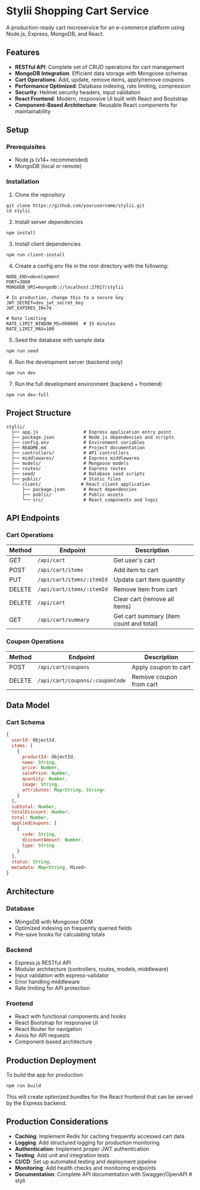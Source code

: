 # Stylii Shopping Cart Service

A production-ready cart microservice for an e-commerce platform using Node.js, Express, MongoDB, and React.

## Features

- **RESTful API**: Complete set of CRUD operations for cart management
- **MongoDB Integration**: Efficient data storage with Mongoose schemas
- **Cart Operations**: Add, update, remove items, apply/remove coupons
- **Performance Optimized**: Database indexing, rate limiting, compression
- **Security**: Helmet security headers, input validation
- **React Frontend**: Modern, responsive UI built with React and Bootstrap
- **Component-Based Architecture**: Reusable React components for maintainability

## Setup

### Prerequisites

- Node.js (v14+ recommended)
- MongoDB (local or remote)

### Installation

1. Clone the repository
```
git clone https://github.com/yourusername/stylii.git
cd stylii
```

2. Install server dependencies
```
npm install
```

3. Install client dependencies
```
npm run client-install
```

4. Create a config.env file in the root directory with the following:
```
NODE_ENV=development
PORT=3000
MONGODB_URI=mongodb://localhost:27017/stylii

# In production, change this to a secure key
JWT_SECRET=dev_jwt_secret_key
JWT_EXPIRES_IN=7d

# Rate limiting
RATE_LIMIT_WINDOW_MS=900000  # 15 minutes
RATE_LIMIT_MAX=100
```

5. Seed the database with sample data
```
npm run seed
```

6. Run the development server (backend only)
```
npm run dev
```

7. Run the full development environment (backend + frontend)
```
npm run dev-full
```

## Project Structure

```
stylii/
  ├── app.js                 # Express application entry point
  ├── package.json           # Node.js dependencies and scripts
  ├── config.env             # Environment variables
  ├── README.md              # Project documentation
  ├── controllers/           # API controllers
  ├── middlewares/           # Express middlewares
  ├── models/                # Mongoose models
  ├── routes/                # Express routes
  ├── seed/                  # Database seed scripts
  ├── public/                # Static files
  └── client/               # React client application
      ├── package.json       # React dependencies
      ├── public/            # Public assets
      └── src/               # React components and logic
```

## API Endpoints

### Cart Operations

| Method | Endpoint | Description |
|--------|----------|-------------|
| GET | `/api/cart` | Get user's cart |
| POST | `/api/cart/items` | Add item to cart |
| PUT | `/api/cart/items/:itemId` | Update cart item quantity |
| DELETE | `/api/cart/items/:itemId` | Remove item from cart |
| DELETE | `/api/cart` | Clear cart (remove all items) |
| GET | `/api/cart/summary` | Get cart summary (item count and total) |

### Coupon Operations

| Method | Endpoint | Description |
|--------|----------|-------------|
| POST | `/api/cart/coupons` | Apply coupon to cart |
| DELETE | `/api/cart/coupons/:couponCode` | Remove coupon from cart |

## Data Model

### Cart Schema

```javascript
{
  userId: ObjectId,
  items: [
    {
      productId: ObjectId,
      name: String,
      price: Number,
      salePrice: Number,
      quantity: Number,
      image: String,
      attributes: Map<String, String>
    }
  ],
  subtotal: Number,
  totalDiscount: Number,
  total: Number,
  appliedCoupons: [
    {
      code: String,
      discountAmount: Number,
      type: String
    }
  ],
  status: String,
  metadata: Map<String, Mixed>
}
```

## Architecture

### Database
- MongoDB with Mongoose ODM
- Optimized indexing on frequently queried fields
- Pre-save hooks for calculating totals

### Backend
- Express.js RESTful API
- Modular architecture (controllers, routes, models, middleware)
- Input validation with express-validator
- Error handling middleware
- Rate limiting for API protection

### Frontend
- React with functional components and hooks
- React Bootstrap for responsive UI
- React Router for navigation
- Axios for API requests
- Component-based architecture

## Production Deployment

To build the app for production:

```
npm run build
```

This will create optimized bundles for the React frontend that can be served by the Express backend.

## Production Considerations

- **Caching**: Implement Redis for caching frequently accessed cart data
- **Logging**: Add structured logging for production monitoring
- **Authentication**: Implement proper JWT authentication
- **Testing**: Add unit and integration tests
- **CI/CD**: Set up automated testing and deployment pipeline
- **Monitoring**: Add health checks and monitoring endpoints
- **Documentation**: Complete API documentation with Swagger/OpenAPI # styli
